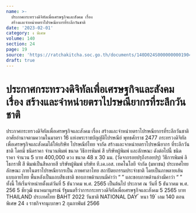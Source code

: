 ```yaml
---
name: >-
  ประกาศกระทรวงดิจิทัลเพื่อเศรษฐกิจและสังคม เรื่อง
  สร้างและจำหน่ายตราไปรษณียากรที่ระลึกวันชาติ
date: '2023-02-01'
category: ง พิเศษ
volume: 140
section: 24
page: 19
source: 'https://ratchakitcha.soc.go.th/documents/140D024S0000000001904.pdf'
draft: true
---
```


# ประกาศกระทรวงดิจิทัลเพื่อเศรษฐกิจและสังคม เรื่อง สร้างและจำหน่ายตราไปรษณียากรที่ระลึกวันชาติ

ประกาศกระทรวงดิจิทัลเพื่อเศรษฐกิจและสังคม เรื่อง สร้างและจำหน่ายตราไปรษณียากรที่ระลึกวันชาติ อาศัยอำนาจตามความในมาตรา 16 แห่งพระราชบัญญัติไปรษณีย์ พุทธศักราช 2477 กระทรวงดิจิทัลเพื่อเศรษฐกิจและสังคมได้ให้บริษัท ไปรษณีย์ไทย จากัด สร้างและจาหน่ายตราไปรษณียากร ที่ระลึกวันชาติ โดยมี ชนิดราคา จำนวนพิมพ์ ขนาด วิธีการพิมพ์ สี บริษัทผู้พิมพ์ และลักษณะ ดังต่อไปนี้ ชนิดราคา จำนวน 5 บาท 400,000 ดวง ขนาด 48 x 30 มม. (วัดจากรอยปรุถึงรอยปรุ) วิธีการพิมพ์ ลิโธกราฟี่ สี พิมพ์เป็นสีหลายสี บริษัทผู้พิมพ์ บริษัท ที.เค.เอส. เทคโนโลยี จำกัด (มหาชน) ประเทศไทย ลักษณะ ภายในตราไปรษณียากรเป็น ภาพศาลาไทย สถาปัตยกรรมประจำชาติ โดยเป็นภาพลายเส้น แบบลายไทย พื้นหลังเป็นแถบสีธงชาติ ขอบภาพด้านบนมีคำว่า “ ” และขอบภาพด้านล่างมีคาว่า “ ” ทั้งนี้ ให้เริ่มจำหน่ายตั้งแต่วันที่ 5 ธันวาคม พ.ศ. 2565 เป็นต้นไป ประกาศ ณ วันที่ 5 ธันวาคม พ.ศ. 256 5 ชัยวุฒิ ธนาคมานุสรณ์ รัฐมนตรีว่าการกระทรวงดิจิทัลเพื่อเศรษฐกิจและสังคม 5 2565 บาท THAILAND ประเทศไทย BAHT 2022 วันชาติ NATIONAL DAY ้ หนา 19 ่ เลม 140 ตอนพิเศษ 24 ง ราชกิจจานุเบกษา 2 กุมภาพันธ์ 2566
